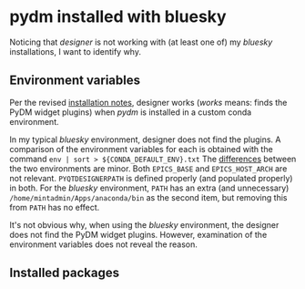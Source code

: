 # pydm installed with bluesky

Noticing that *designer* is not working with (at least one of) my 
*bluesky* installations, I want to identify why.

## Environment variables

Per the revised [installation notes](install-pydm.md), designer
works (*works* means: finds the PyDM widget plugins) 
when *pydm* is installed in a custom conda environment.

In my typical *bluesky* environment, designer does not find the plugins.
A comparison of the environment variables for each is obtained
with the command `env | sort > ${CONDA_DEFAULT_ENV}.txt`
The [differences](diffs.txt) between the two environments are minor.
Both `EPICS_BASE` and `EPICS_HOST_ARCH` are not relevant.
`PYQTDESIGNERPATH` is defined properly (and populated properly) in both.
For the *bluesky* environment, `PATH` has an extra (and unnecessary)
`/home/mintadmin/Apps/anaconda/bin` as the second item, but removing this
from `PATH` has no effect.

It's not obvious why, when using the *bluesky* environment, the designer 
does not find the PyDM widget plugins.  However, examination of the environment
variables does not reveal the reason.

## Installed packages
